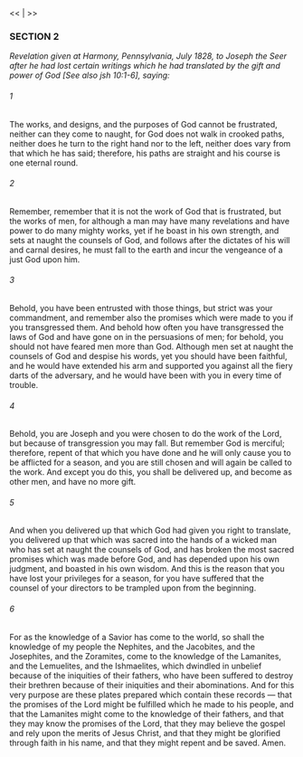 <<   |   >>

### SECTION 2

*Revelation given at Harmony, Pennsylvania, July 1828, to Joseph the Seer after he had lost certain writings which he had translated by the gift and power of God [See also jsh 10:1-6], saying:*

###### 1
The works, and designs, and the purposes of God cannot be frustrated, neither can they come to naught, for God does not walk in crooked paths, neither does he turn to the right hand nor to the left, neither does vary from that which he has said; therefore, his paths are straight and his course is one eternal round.

###### 2
Remember, remember that it is not the work of God that is frustrated, but the works of men, for although a man may have many revelations and have power to do many mighty works, yet if he boast in his own strength, and sets at naught the counsels of God, and follows after the dictates of his will and carnal desires, he must fall to the earth and incur the vengeance of a just God upon him.

###### 3
Behold, you have been entrusted with those things, but strict was your commandment, and remember also the promises which were made to you if you transgressed them. And behold how often you have transgressed the laws of God and have gone on in the persuasions of men; for behold, you should not have feared men more than God. Although men set at naught the counsels of God and despise his words, yet you should have been faithful, and he would have extended his arm and supported you against all the fiery darts of the adversary, and he would have been with you in every time of trouble.

###### 4
Behold, you are Joseph and you were chosen to do the work of the Lord, but because of transgression you may fall. But remember God is merciful; therefore, repent of that which you have done and he will only cause you to be afflicted for a season, and you are still chosen and will again be called to the work. And except you do this, you shall be delivered up, and become as other men, and have no more gift.

###### 5
And when you delivered up that which God had given you right to translate, you delivered up that which was sacred into the hands of a wicked man who has set at naught the counsels of God, and has broken the most sacred promises which was made before God, and has depended upon his own judgment, and boasted in his own wisdom. And this is the reason that you have lost your privileges for a season, for you have suffered that the counsel of your directors to be trampled upon from the beginning.

###### 6
For as the knowledge of a Savior has come to the world, so shall the knowledge of my people the Nephites, and the Jacobites, and the Josephites, and the Zoramites, come to the knowledge of the Lamanites, and the Lemuelites, and the Ishmaelites, which dwindled in unbelief because of the iniquities of their fathers, who have been suffered to destroy their brethren because of their iniquities and their abominations. And for this very purpose are these plates prepared which contain these records — that the promises of the Lord might be fulfilled which he made to his people, and that the Lamanites might come to the knowledge of their fathers, and that they may know the promises of the Lord, that they may believe the gospel and rely upon the merits of Jesus Christ, and that they might be glorified through faith in his name, and that they might repent and be saved. Amen.